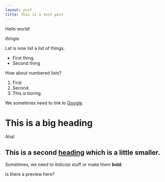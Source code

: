 ```yaml
---
layout: post
title: This is a test post
---
```


Hello world!

*thingie*

Let is now list a list of things.
- First thing.
- Second thing

How about numbered lists?
1. First
2. Second.
3. This is boring.

We sometimes need to link to [Google](http://google.com).

# This is a big heading #

Aha!

## This is a second [heading](http://somewhere.com) which is a little smaller. ##

Sometimes, we need to *italicize* stuff or make them **bold**.

Is there a preview here?
